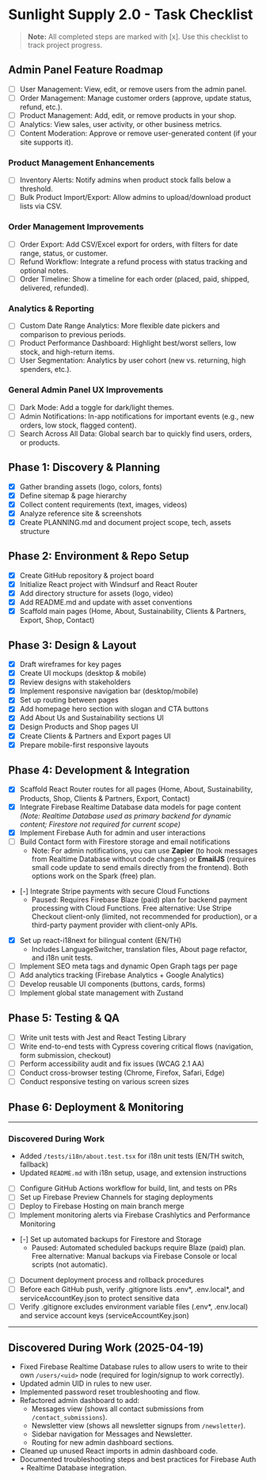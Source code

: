 # Sunlight Supply 2.0 - Task Checklist

> **Note:** All completed steps are marked with [x]. Use this checklist to track project progress.

## Admin Panel Feature Roadmap
- [ ] User Management: View, edit, or remove users from the admin panel.
- [ ] Order Management: Manage customer orders (approve, update status, refund, etc.).
- [ ] Product Management: Add, edit, or remove products in your shop.
- [ ] Analytics: View sales, user activity, or other business metrics.
- [ ] Content Moderation: Approve or remove user-generated content (if your site supports it).

### Product Management Enhancements
- [ ] Inventory Alerts: Notify admins when product stock falls below a threshold.
- [ ] Bulk Product Import/Export: Allow admins to upload/download product lists via CSV.

### Order Management Improvements
- [ ] Order Export: Add CSV/Excel export for orders, with filters for date range, status, or customer.
- [ ] Refund Workflow: Integrate a refund process with status tracking and optional notes.
- [ ] Order Timeline: Show a timeline for each order (placed, paid, shipped, delivered, refunded).

### Analytics & Reporting
- [ ] Custom Date Range Analytics: More flexible date pickers and comparison to previous periods.
- [ ] Product Performance Dashboard: Highlight best/worst sellers, low stock, and high-return items.
- [ ] User Segmentation: Analytics by user cohort (new vs. returning, high spenders, etc.).

### General Admin Panel UX Improvements
- [ ] Dark Mode: Add a toggle for dark/light themes.
- [ ] Admin Notifications: In-app notifications for important events (e.g., new orders, low stock, flagged content).
- [ ] Search Across All Data: Global search bar to quickly find users, orders, or products.

## Phase 1: Discovery & Planning
- [x] Gather branding assets (logo, colors, fonts)
- [x] Define sitemap & page hierarchy
- [x] Collect content requirements (text, images, videos)
- [x] Analyze reference site & screenshots
- [x] Create PLANNING.md and document project scope, tech, assets structure

## Phase 2: Environment & Repo Setup
- [x] Create GitHub repository & project board
- [x] Initialize React project with Windsurf and React Router
- [x] Add directory structure for assets (logo, video)
- [x] Add README.md and update with asset conventions
- [x] Scaffold main pages (Home, About, Sustainability, Clients & Partners, Export, Shop, Contact)

## Phase 3: Design & Layout
- [x] Draft wireframes for key pages
- [x] Create UI mockups (desktop & mobile)
- [x] Review designs with stakeholders
- [x] Implement responsive navigation bar (desktop/mobile)
- [x] Set up routing between pages
- [x] Add homepage hero section with slogan and CTA buttons
- [x] Add About Us and Sustainability sections UI
- [x] Design Products and Shop pages UI
- [x] Create Clients & Partners and Export pages UI
- [x] Prepare mobile-first responsive layouts

## Phase 4: Development & Integration
- [x] Scaffold React Router routes for all pages (Home, About, Sustainability, Products, Shop, Clients & Partners, Export, Contact)
- [x] Integrate Firebase Realtime Database data models for page content _(Note: Realtime Database used as primary backend for dynamic content; Firestore not required for current scope)_
- [x] Implement Firebase Auth for admin and user interactions
- [ ] Build Contact form with Firestore storage and email notifications
    - Note: For admin notifications, you can use **Zapier** (to hook messages from Realtime Database without code changes) or **EmailJS** (requires small code update to send emails directly from the frontend). Both options work on the Spark (free) plan.
- [-] Integrate Stripe payments with secure Cloud Functions
    - Paused: Requires Firebase Blaze (paid) plan for backend payment processing with Cloud Functions. Free alternative: Use Stripe Checkout client-only (limited, not recommended for production), or a third-party payment provider with client-only APIs.
- [x] Set up react-i18next for bilingual content (EN/TH)  
    - Includes LanguageSwitcher, translation files, About page refactor, and i18n unit tests.
- [ ] Implement SEO meta tags and dynamic Open Graph tags per page
- [ ] Add analytics tracking (Firebase Analytics + Google Analytics)
- [ ] Develop reusable UI components (buttons, cards, forms)
- [ ] Implement global state management with Zustand

## Phase 5: Testing & QA
- [ ] Write unit tests with Jest and React Testing Library
- [ ] Write end-to-end tests with Cypress covering critical flows (navigation, form submission, checkout)
- [ ] Perform accessibility audit and fix issues (WCAG 2.1 AA)
- [ ] Conduct cross-browser testing (Chrome, Firefox, Safari, Edge)
- [ ] Conduct responsive testing on various screen sizes

## Phase 6: Deployment & Monitoring

---
### Discovered During Work
- Added `/tests/i18n/about.test.tsx` for i18n unit tests (EN/TH switch, fallback)
- Updated `README.md` with i18n setup, usage, and extension instructions

- [ ] Configure GitHub Actions workflow for build, lint, and tests on PRs
- [ ] Set up Firebase Preview Channels for staging deployments
- [ ] Deploy to Firebase Hosting on main branch merge
- [ ] Implement monitoring alerts via Firebase Crashlytics and Performance Monitoring
- [-] Set up automated backups for Firestore and Storage
    - Paused: Automated scheduled backups require Blaze (paid) plan. Free alternative: Manual backups via Firebase Console or local scripts (not automatic).
- [ ] Document deployment process and rollback procedures
- [ ] Before each GitHub push, verify .gitignore lists .env*, .env.local*, and serviceAccountKey.json to protect sensitive data
- [ ] Verify .gitignore excludes environment variable files (.env*, .env.local) and service account keys (serviceAccountKey.json)

---

## Discovered During Work (2025-04-19)

- Fixed Firebase Realtime Database rules to allow users to write to their own `/users/<uid>` node (required for login/signup to work correctly).
- Updated admin UID in rules to new user.
- Implemented password reset troubleshooting and flow.
- Refactored admin dashboard to add:
  - Messages view (shows all contact submissions from `/contact_submissions`).
  - Newsletter view (shows all newsletter signups from `/newsletter`).
  - Sidebar navigation for Messages and Newsletter.
  - Routing for new admin dashboard sections.
- Cleaned up unused React imports in admin dashboard code.
- Documented troubleshooting steps and best practices for Firebase Auth + Realtime Database integration.
